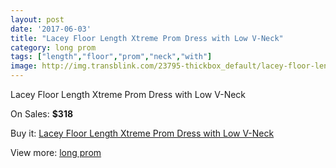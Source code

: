 ```yaml
---
layout: post
date: '2017-06-03'
title: "Lacey Floor Length Xtreme Prom Dress with Low V-Neck"
category: long prom
tags: ["length","floor","prom","neck","with"]
image: http://img.transblink.com/23795-thickbox_default/lacey-floor-length-xtreme-prom-dress-with-low-v-neck.jpg
---
```

Lacey Floor Length Xtreme Prom Dress with Low V-Neck

On Sales: **$318**
<a href="https://www.transblink.com/en/long-prom/7550-lacey-floor-length-xtreme-prom-dress-with-low-v-neck.html"><amp-img layout="responsive" width="600" height="600" src="//img.transblink.com/23795-thickbox_default/lacey-floor-length-xtreme-prom-dress-with-low-v-neck.jpg" alt="Lacey Floor Length Xtreme Prom Dress with Low V-Neck 0" /></a>
<a href="https://www.transblink.com/en/long-prom/7550-lacey-floor-length-xtreme-prom-dress-with-low-v-neck.html"><amp-img layout="responsive" width="600" height="600" src="//img.transblink.com/23797-thickbox_default/lacey-floor-length-xtreme-prom-dress-with-low-v-neck.jpg" alt="Lacey Floor Length Xtreme Prom Dress with Low V-Neck 1" /></a>
<a href="https://www.transblink.com/en/long-prom/7550-lacey-floor-length-xtreme-prom-dress-with-low-v-neck.html"><amp-img layout="responsive" width="600" height="600" src="//img.transblink.com/23796-thickbox_default/lacey-floor-length-xtreme-prom-dress-with-low-v-neck.jpg" alt="Lacey Floor Length Xtreme Prom Dress with Low V-Neck 2" /></a>

Buy it: [Lacey Floor Length Xtreme Prom Dress with Low V-Neck](https://www.transblink.com/en/long-prom/7550-lacey-floor-length-xtreme-prom-dress-with-low-v-neck.html "Lacey Floor Length Xtreme Prom Dress with Low V-Neck")

View more: [long prom](https://www.transblink.com/en/58-long-prom "long prom")